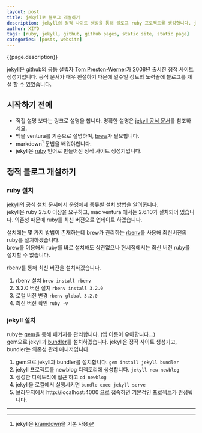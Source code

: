 ```yaml
---
layout: post
title: jekyll로 블로그 개설하기
description: jekyll의 정적 사이트 생성을 통해 블로그 ruby 프로젝트를 생성합니다. jekyll은 지킬이라고 발음합니다.
author: XIYO
tags: [ruby, jekyll, github, github pages, static site, static page]
categories: [posts, website]
---
```

{{page.description}}

[jekyll]은 [github]의 공동 설립자 [Tom Preston-Werner]가 2008년 출시한 정적 사이트 생성기입니다. 공식 문서가 매우 친절하기 때문에 일주일 정도의 노력끝에 블로그를 개설 할 수 있었습니다.

## 시작하기 전에
- 직접 설명 보다는 링크로 설명을 합니다. 명확한 설명은 [jekyll 공식 문서][jekyll]를 참조하세요.
- 맥을 ventura를 기준으로 설명하며, [brew]가 필요합니다.
- markdown[^markdown] 문법을 배워야합니다.
- jekyll은 [ruby] 언어로 만들어진 정적 사이트 생성기입니다.

## 정적 블로그 개설하기

### ruby 설치
jekyll의 공식 [설치] 문서에서 운영체제 종류별 설치 방법을 알려줍니다.  
jekyll은 ruby 2.5.0 이상을 요구하고, mac ventura 에서는 2.6.10가 설치되어 있습니다. 의존성 때문에 ruby를 최신 버전으로 업데이트 하겠습니다.

설치에는 몇 가지 방법이 존재하는데 brew가 관리하는 [rbenv]를 사용해 최신버전의 ruby를 설치하겠습니다.  
brew를 이용해서 ruby를 바로 설치해도 상관없으나 현시점에서는 최신 버전 ruby를 설치할 수 없습니다.

rbenv를 통해 최신 버전을 설치하겠습니다.
1. rbenv 설치 ```brew install rbenv```
3. 3.2.0 버전 설치 ```rbenv install 3.2.0```
4. 로컬 버전 변경 ```rbenv global 3.2.0```
5. 최신 버전 확인 ```ruby -v```

### jekyll 설치
ruby는 [gem]을 통해 패키지를 관리합니다. (앱 이름이 우아합니다...)  
gem으로 jekyll과 [bundler]를 설치하겠습니다.
jekyll은 정적 사이트 생성기고, bundler는 의존성 관리 매니저입니다.
1. gem으로 jekyll과 bundler를 설치합니다. ```gem install jekyll bundler```
2. jekyll 프로젝트를 newblog 디렉토리에 생성합니다. ```jekyll new newblog```
3. 생성한 디렉토리에 접근 하고 ```cd newblog```
4. jekyll을 로컬에서 실행시키면 ```bundle exec jekyll serve```
5. 브라우저에서 http://localhost:4000 으로 접속하면 기본적인 프로젝트가 완성됩니다.

---
[Tom Preston-Werner]: https://github.com/mojombo
[gem]: https://rubygems.org
[jekyll]: https://jekyllrb.com
[ruby]: https://www.ruby-lang.org
[github]: https://github.com
[brew]: https://www.google.com 
[설치]: https://jekyllrb-ko.github.io/docs/installation
[kramdown]: https://kramdown.gettalong.org
[markdown]: https://www.markdownguide.org
[rbenv]: https://github.com/rbenv/rbenv
[bundler]: https://bundler.io

[^markdown]: jekyll은 [kramdown]을 기본 사용